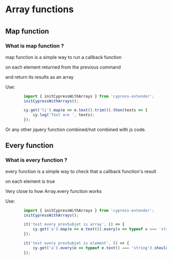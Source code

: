 <h1> Array functions <h1>

<h2> Map function </h2>

<h3> What is map function ?</h3>
<p> map function is a simple way to run a callback function</p>
<p> on each element returned from the previous command</p>
<p> and return its results as an array</p>

Use: 


``` javascript
        import { initCypressWithArrays } from 'cypress-extender';
        initCypressWithArrays();

        cy.get('li').map(e => e.text().trim()).then(texts => {
            cy.log('Text are ', texts);
        });
```

Or any other jquery function combined/not combined with js code.


<h2> Every function </h2>

<h3> What is every function ?</h3>
<p> every function is a simple way to check that a callback function's result</p>
<p> on each element is true</p>
<p> Very close to how Array.every function works </p>

Use: 


``` javascript
        import { initCypressWithArrays } from 'cypress-extender';
        initCypressWithArrays();

        it('test every prevSubjet is array', () => {
            cy.get('a').map(e => e.text()).every(v => typeof v === 'string').should('be.true');
        });

        it('test every prevSubjet is element', () => {
            cy.get('a').every(e => typeof e.text() === 'string').should('be.true');
        });

```
